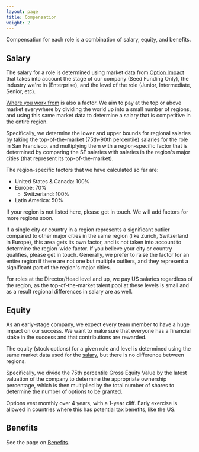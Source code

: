 ```yaml
---
layout: page
title: Compensation
weight: 2
---
```


Compensation for each role is a combination of salary, equity, and benefits.

## Salary

The salary for a role is determined using market data from [Option Impact](https://www.optionimpact.com/) that takes into account the stage of our company (Seed Funding Only), the industry we're in (Enterprise), and the level of the role (Junior, Intermediate, Senior, etc).

[Where you work from](/company/all-remote#where-we-hire) is also a factor.
We aim to pay at the top or above market everywhere by
dividing the world up into a small number of regions,
and using this same market data to determine a salary that is competitive in the entire region.

Specifically, we determine the lower and upper bounds for regional salaries by
taking the top-of-the-market (75th-90th percentile) salaries for the role in San Francisco, and
multiplying them with a region-specific factor that is determined by comparing the SF salaries with salaries in the region's major cities (that represent its top-of-the-market).

The region-specific factors that we have calculated so far are:

- United States & Canada: 100%
- Europe: 70%
  - Switzerland: 100%
- Latin America: 50%

If your region is not listed here, please get in touch. We will add factors for more regions soon.

If a single city or country in a region represents a significant outlier compared to other major cities in the same region (like Zurich, Switzerland in Europe), this area gets its own factor, and is not taken into account to determine the region-wide factor. If you believe your city or country qualifies, please get in touch. Generally, we prefer to raise the factor for an entire region if there are not one but multiple outliers, and they represent a significant part of the region's major cities.

For roles at the Director/Head level and up, we pay US salaries regardless of the region,
as the top-of-the-market talent pool at these levels is small and as a result regional differences in salary are as well.

## Equity

As an early-stage company, we expect every team member to have a huge impact on our success. We want to make sure that everyone has a financial stake in the success and that contributions are rewarded.

The equity (stock options) for a given role and level is determined using the same market data used for the [salary](#salary), but there is no difference between regions.

Specifically, we divide the 75th percentile Gross Equity Value by the latest valuation of the company to determine the appropriate ownership percentage, which is then multiplied by the total number of shares to determine the number of options to be granted.

Options vest monthly over 4 years, with a 1-year cliff. Early exercise is allowed in countries where this has potential tax benefits, like the US.

## Benefits

See the page on [Benefits](benefits).
